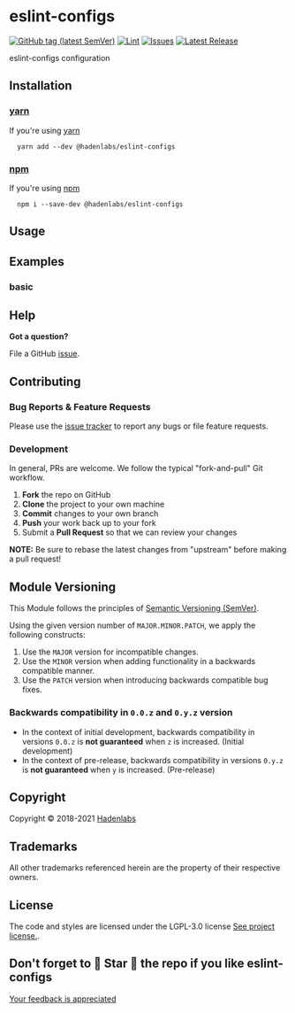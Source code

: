 <!--


  ** DO NOT EDIT THIS FILE
  **
  ** 1) Make all changes to `README.yaml`
  ** 2) Run`make readme` to rebuild this file.
  **
  ** (We maintain HUNDREDS of open source projects. This is how we maintain our sanity.)
  **


  -->

# eslint-configs

[![GitHub tag (latest SemVer)](https://img.shields.io/github/v/tag/hadenlabs/eslint-configs.svg?label=latest&sort=semver)](https://github.com/hadenlabs/eslint-configs/releases) [![Lint](https://github.com/hadenlabs/eslint-configs/actions/workflows/lint.yml/badge.svg?branch=develop)](https://github.com/hadenlabs/eslint-configs/actions) [![Issues](https://img.shields.io/github/issues/hadenlabs/eslint-configs.svg)](https://github.com/hadenlabs/eslint-configs/issues) [![Latest Release](https://img.shields.io/github/release/hadenlabs/eslint-configs.svg)](https://github.com/hadenlabs/eslint-configs/releases)

eslint-configs configuration

## Installation

### [yarn](https://yarnpkg.com)

If you're using [yarn](https://yarnpkg.com)

```shell
  yarn add --dev @hadenlabs/eslint-configs
```

### [npm](https://www.npmjs.com)

If you're using [npm](https://www.npmjs.com)

```shell
  npm i --save-dev @hadenlabs/eslint-configs
```

## Usage

## Examples

### basic

## Help

**Got a question?**

File a GitHub [issue](https://github.com/hadenlabs/eslint-configs/issues).

## Contributing

### Bug Reports & Feature Requests

Please use the [issue tracker](https://github.com/hadenlabs/eslint-configs/issues) to report any bugs or file feature requests.

### Development

In general, PRs are welcome. We follow the typical "fork-and-pull" Git workflow.

1.  **Fork** the repo on GitHub
2.  **Clone** the project to your own machine
3.  **Commit** changes to your own branch
4.  **Push** your work back up to your fork
5.  Submit a **Pull Request** so that we can review your changes

**NOTE:** Be sure to rebase the latest changes from "upstream" before making a pull request!

## Module Versioning

This Module follows the principles of [Semantic Versioning (SemVer)](https://semver.org/).

Using the given version number of `MAJOR.MINOR.PATCH`, we apply the following constructs:

1. Use the `MAJOR` version for incompatible changes.
1. Use the `MINOR` version when adding functionality in a backwards compatible manner.
1. Use the `PATCH` version when introducing backwards compatible bug fixes.

### Backwards compatibility in `0.0.z` and `0.y.z` version

- In the context of initial development, backwards compatibility in versions `0.0.z` is **not guaranteed** when `z` is increased. (Initial development)
- In the context of pre-release, backwards compatibility in versions `0.y.z` is **not guaranteed** when `y` is increased. (Pre-release)

## Copyright

Copyright © 2018-2021 [Hadenlabs](https://hadenlabs.com)

## Trademarks

All other trademarks referenced herein are the property of their respective owners.

## License

The code and styles are licensed under the LGPL-3.0 license [See project license.](LICENSE).

## Don't forget to 🌟 Star 🌟 the repo if you like eslint-configs

[Your feedback is appreciated](https://github.com/hadenlabs/eslint-configs/issues)
